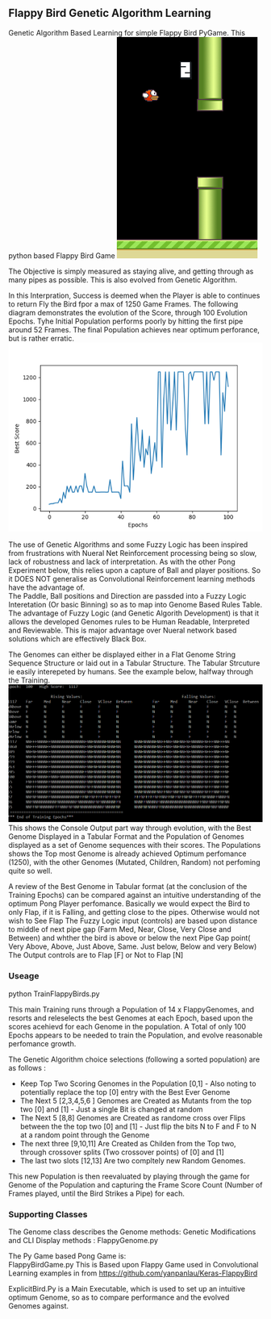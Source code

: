 ## Flappy Bird  Genetic Algorithm Learning ##
Genetic Algorithm Based Learning for simple Flappy Bird PyGame.  This python based Flappy Bird  Game 
![alt text](https://github.com/JulesVerny/GeneticPong/blob/master/FlappyBird/GamePic.PNG "Game Play")

The Objective is simply measured as staying alive, and getting through as many pipes as possible. This is also evolved from Genetic Algorithm.  
 
In this Interpration, Success is deemed when the Player is able to continues to return Fly the Bird fpor a max of 1250 Game Frames.
The following diagram demonstrates the evolution of the Score, through 100 Evolution Epochs. Tyhe Initial Population performs poorly by hitting the first pipe around 52 Frames.  The final Population achieves near optimum perforance, but is rather erratic.  
![alt text](https://github.com/JulesVerny/GeneticPong/blob/master/FlappyBird/EvolvedScore100.png "Score growth")

The use of Genetic Algorithms and some Fuzzy Logic has been inspired from frustrations with Nueral Net Reinforcement processing being so slow, lack of robustness and lack of interpretation.  As with the other Pong Experiment below, this relies upon a capture of Ball and player positions. So it DOES NOT generalise as Convolutional Reinforcement learning methods have the advantage of.  
The Paddle, Ball positions and Direction are passded into a Fuzzy Logic Interetation (Or basic Binning) so as to map into Genome Based Rules Table. The advantage of Fuzzy Logic (and Genetic Algorith Development) is that it allows the developed Genomes rules to be Human Readable, Interpreted and Reviewable. This is  major advantage over Nueral network based solutions which are effectively Black Box. 

The Genomes can either be displayed either in a Flat Genome String Sequence Structure or laid out in a Tabular Structure.  The Tabular Strcuture ie easily interepeted by humans.  See the example below, halfway through the Training. 
![alt text](https://github.com/JulesVerny/GeneticPong/blob/master/FlappyBird/FinalGenome100.PNG "CLI Output")
This shows the Console Output part way through evolution, with the Best Genome Displayed in a Tabular Format and the Population of Genomes displayed as a set of Genome sequences with their scores. The Populations shows the Top most Genome is already achieved Optimum perfomance (1250), with the other Genomes (Mutated, Children, Random) not perfoming quite so well.

A review of the Best Genome in Tabular format (at the conclusion of the Training Epochs) can be compared against an intuitive understanding of the optimum Pong Player perfomance. 
Basically we would expect the Bird to only Flap, if it is Falling, and getting close to the pipes.  Otherwise would not wish to See Flap 
The Fuzzy Logic input (controls) are based upon distance to middle of next pipe gap (Farm Med, Near, Close, Very Close and Between)  and whther the bird is above or below the next Pipe Gap point( Very Above, Above, Just Above, Same. Just below, Below and very Below)
The Output controls are to Flap [F] or Not to Flap [N] 

### Useage ###
python TrainFlappyBirds.py

This main Training runs through a Population of 14 x FlappyGenomes, and resorts and releselects the best Genomes at each Epoch, based upon the scores acehievd for each Genome in the population.  A Total of only 100 Epochs appears to be needed to train the Population, and evolve reasonable perfomance growth.

The Genetic Algorithm choice selections (following a sorted population) are as follows :
- Keep Top Two Scoring Genomes in the Population [0,1]   - Also noting to potentially replace the top [0] entry with the Best Ever Genome    
- The Next 5 [2,3,4,5,6 ] Genomes are Created as Mutants from the top two [0] and [1] - Just a single Bit is changed at random
- The Next 5 [8,8] Genomes are Created as randome cross over Flips between the  the top two [0] and [1] - Just flip the bits N to F and F to N at a random point through the Genome
- The next three [9,10,11] Are Created as Childen from the Top two, through crossover splits (Two crossover points) of [0] and [1] 
- The last two slots [12,13] Are two compltely new Random Genomes.

This new Population is then reevaluated by playing through the game for Genome of the Population and capturing the Frame Score Count (Number of Frames played, until the Bird Strikes a Pipe) for each.  

### Supporting Classes ###
The Genome class describes the Genome methods:  Genetic Modifications and CLI Display methods  : 
FlappyGenome.py

The Py Game based Pong Game is:  
FlappyBirdGame.py
This is Based upon Flappy Game used in Convolutional Learning examples in from 
https://github.com/yanpanlau/Keras-FlappyBird

ExplicitBird.Py is a Main Executable, which is used to set up an intuitive optimum Genome, so as to compare performance and the evolved  Genomes against.  





